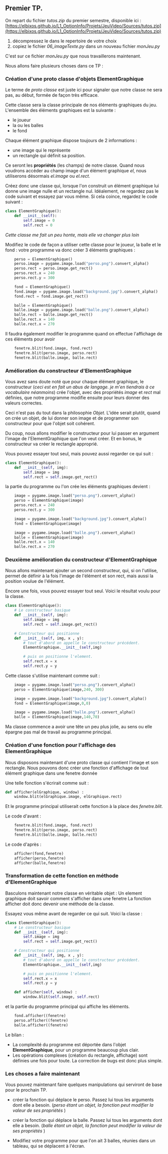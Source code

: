 

## Premier TP.

On repart du fichier *tutos.zip* du premier semestre, disponible ici :
[https://elbixos.github.io/L1_OptionInfo/Projets/JeuVideo/Sources/tutos.zip](https://elbixos.github.io/L1_OptionInfo/Projets/JeuVideo/Sources/tutos.zip)

1. décompressez le dans le repertoire de votre choix
2. copiez le fichier *06_imageTexte.py* dans un nouveau fichier *monJeu.py*

C'est sur ce fichier *monJeu.py* que nous travaillerons maintenant.

Nous allons faire plusieurs choses dans ce TP :

### Création d'une proto classe d'objets **ElementGraphique**

Le terme de *proto classe* est juste ici pour signaler que notre classe ne sera pas,
au début, formée de façon très efficace.

Cette classe sera la classe principale de nos éléments graphiques du jeu.
L'ensemble des éléments graphiques est la suivante :
- le joueur
- la ou les balles
- le fond

Chaque élément graphique dispose toujours de 2 informations :
- une image qui le représente
- un rectangle qui définit sa position.

Ce seront les **propriétés** (les champs) de notre classe.
Quand nous voudrons accéder au champ image d'un élément graphique *el*, nous
utiliserons désormais *el.image* ou *el.rect*.

Créez donc une classe qui, lorsque l'on construit un élément graphique
lui donne une image nulle et un rectangle nul.
Idéalement, ne regardez pas le code suivant et essayez par vous même.
Si cela coince, regardez le code suivant :

```python
class ElementGraphique():
    def __init__(self):
        self.image = 0
        self.rect = 0
```
*Cette classe me fait un peu honte, mais elle va changer plus loin*

Modifiez le code de façon a utiliser cette classe pour le joueur,
la balle et le fond :
votre programme va donc créer 3 éléments graphiques :
```python
    perso = ElementGraphique()
    perso.image = pygame.image.load("perso.png").convert_alpha()
    perso.rect = perso.image.get_rect()
    perso.rect.x = 240
    perso.rect.y = 300

    fond = ElementGraphique()
    fond.image = pygame.image.load("background.jpg").convert_alpha()
    fond.rect = fond.image.get_rect()

    balle = ElementGraphique()
    balle.image = pygame.image.load("balle.png").convert_alpha()
    balle.rect = balle.image.get_rect()
    balle.rect.x = 140
    balle.rect.x = 270
```

Il faudra également modifier le programme quand on effectue l'affichage de ces
éléments pour avoir

```python
    fenetre.blit(fond.image, fond.rect)
    fenetre.blit(perso.image, perso.rect)
    fenetre.blit(balle.image, balle.rect)
```

### Amélioration du constructeur d'**ElementGraphique**

Vous avez sans doute noté que pour chaque élément graphique, le constructeur
(*ceci est en fait un abus de langage. je m'en tiendrais à ce vocabulaire néanmoins*)
crée l'objet, avec des propriétés *image* et *rect* mal définies,
que notre programme modifie ensuite pour leurs donner des valeurs correctes.

Ceci n'est pas du tout dans la philosophie *Objet*. L'idée serait plutôt, quand
on crée un objet, de lui donner son image et de programmer son constructeur pour
que l'objet soit cohérent.

Du coup, nous allons modifier le constructeur pour lui passer en argument l'image
de l'ElementGraphique que l'on veut créer. Et en bonus, le constructeur va créer le rectangle
approprié.

Vous pouvez essayer tout seul, mais pouvez aussi regarder ce qui suit :

```python
class ElementGraphique():
    def __init__(self, img):
        self.image = img
        self.rect = self.image.get_rect()
```

la partie du programme ou l'on crée les éléments graphiques devient :

```python
    image = pygame.image.load("perso.png").convert_alpha()
    perso = ElementGraphique(image)
    perso.rect.x = 240
    perso.rect.y = 300

    image = pygame.image.load("background.jpg").convert_alpha()
    fond = ElementGraphique(image)

    image = pygame.image.load("balle.png").convert_alpha()
    balle = ElementGraphique(image)
    balle.rect.x = 140
    balle.rect.x = 270
```

### Deuxième amélioration du constructeur d'**ElementGraphique**

Nous allons maintenant ajouter un second constructeur, qui, si on l'utilise,
permet de définir à la fois l'image de l'élément et son rect, mais aussi la position
voulue de l'élément.

Encore une fois, vous pouvez essayer tout seul. Voici le résultat voulu pour la classe.

```python
class ElementGraphique():
    # Le constructeur basique
    def __init__(self, img):
        self.image = img
        self.rect = self.image.get_rect()

    # Constructeur qui positionne
    def __init__(self, img, x , y):
        # tout d'abord on appelle le constructeur précédent.
        ElementGraphique.__init__(self,img)

        # puis on positionne l'element.
        self.rect.x = x
        self.rect.y = y         
```
Cette classe s'utilise maintenant comme suit :
```python
    image = pygame.image.load("perso.png").convert_alpha()
    perso = ElementGraphique(image,240, 300)

    image = pygame.image.load("background.jpg").convert_alpha()
    fond = ElementGraphique(image,0,0)

    image = pygame.image.load("balle.png").convert_alpha()
    balle = ElementGraphique(image,140,70)
```

Ma classe commence a avoir une tête un peu plus jolie, au sens ou elle épargne pas
mal de travail au programme principal.


### Création d'une fonction pour l'affichage des **ElementGraphique**
Nous disposons maintenant d'une proto classe qui contient l'image et son rectangle.
Nous pouvons donc créer une fonction d'affichage de tout élément graphique dans une fenetre
donnée

Une telle fonction s'écrirait comme suit :
```python
def afficher(elGraphique, window) :
    window.blit(elGraphique.image, elGraphique.rect)  
```
Et le programme principal utiliserait cette fonction à la place des *fenetre.blit*.

Le code d'avant :

```python
    fenetre.blit(fond.image, fond.rect)
    fenetre.blit(perso.image, perso.rect)
    fenetre.blit(balle.image, balle.rect)
```

Le code d'après :

```python
    afficher(fond,fenetre)
    afficher(perso,fenetre)
    afficher(balle,fenetre)
```

### Transformation de cette fonction en méthode d'**ElementGraphique**

Basculons maintenant notre classe en véritable objet :
Un element graphique doit savoir comment s'afficher dans une fenetre
La fonction afficher doit donc devenir une méthode de la classe.

Essayez vous même avant de regarder ce qui suit.
Voici la classe :

```python
class ElementGraphique():
    # Le constructeur basique
    def __init__(self, img):
        self.image = img
        self.rect = self.image.get_rect()

    # Constructeur qui positionne
    def __init__(self, img, x , y):
        # tout d'abord on appelle le constructeur précédent.
        ElementGraphique.__init__(self,img)

        # puis on positionne l'element.
        self.rect.x = x
        self.rect.y = y

    def afficher(self, window) :
        window.blit(self.image, self.rect)  
```

et la partie du programme principal qui affiche les éléments.

```python
    fond.afficher((fenetre)
    perso.afficher((fenetre)
    balle.afficher((fenetre)
```

Le bilan :
- La complexité du programme est déportée dans l'objet **ElementGraphique**, pour un programme beaucoup plus clair.
- Les opérations complexes (création du rectangle, affichage) sont définies une fois pour toute. La correction de bugs est donc plus simple.

### Les choses a faire maintenant
Vous pouvez maintenant faire quelques manipulations qui serviront de
base pour le prochain TP.

- créer la fonction qui déplace le perso. Passez lui tous les arguments dont elle a besoin. (*perso étant un objet, la fonction peut modifier la valeur de ses propriétés* )

- créer la fonction qui déplace la balle. Passez lui tous les arguments dont elle a besoin. (*balle étant un objet, la fonction peut modifier la valeur de ses propriétés* )

- Modifiez votre programme pour que l'on ait 3 balles, réunies dans un tableau, qui se déplacent à l'écran.
